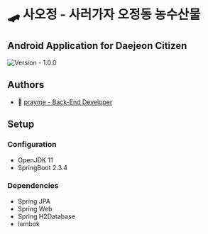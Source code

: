 # 🛹 사오정 - 사러가자 오정동 농수산물
## Android Application for Daejeon Citizen
![Version - 1.0.0](https://img.shields.io/badge/Version-1.0.0-orange.svg)

## Authors
- 🍙 [prayme - Back-End Developer](https://github.com/plzprayme)

## Setup

### Configuration

* OpenJDK 11
* SpringBoot 2.3.4

### Dependencies

* Spring JPA
* Spring Web
* Spring H2Database
* lombok
